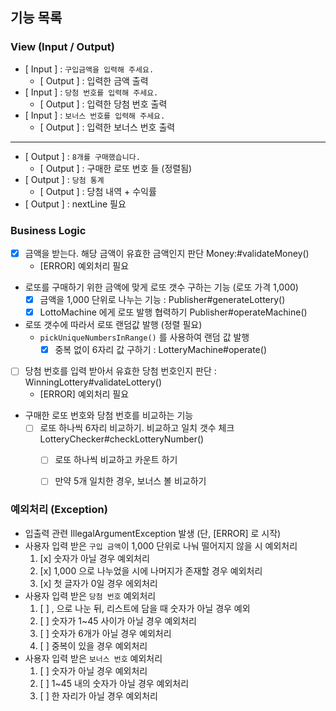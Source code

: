 ## 기능 목록

### View (Input / Output)

- [ Input ] : `구입금액을 입력해 주세요.`
  - [ Output ] : 입력한 금액 출력
- [ Input ] : `당첨 번호를 입력해 주세요.`
  - [ Output ] : 입력한 당첨 번호 출력
- [ Input ] : `보너스 번호를 입력해 주세요.`
  - [ Output ] : 입력한 보너스 번호 출력
---
- [ Output ] : `8개를 구매했습니다.`
  - [ Output ] : 구매한 로또 번호 들 (정렬됨)
- [ Output ] : `당첨 통계`
  - [ Output ] : 당첨 내역 + 수익률
- [ Output ] : nextLine 필요

### Business Logic
- [x] 금액을 받는다. 해당 금액이 유효한 금액인지 판단 Money:#validateMoney()
  - [ERROR] 예외처리 필요
- 로또를 구매하기 위한 금액에 맞게 로또 갯수 구하는 기능 (로또 가격 1,000)
  - [x] 금액을 1,000 단위로 나누는 기능 : Publisher#generateLottery()
  - [x] LottoMachine 에게 로또 발행 협력하기 Publisher#operateMachine()
- 로또 갯수에 따라서 로또 랜덤값 발행 (정렬 필요)
  - `pickUniqueNumbersInRange()` 를 사용하여 랜덤 값 발행
    - [x] 중복 없이 6자리 값 구하기 : LotteryMachine#operate()
- [ ] 당첨 번호를 입력 받아서 유효한 당첨 번호인지 판단 : WinningLottery#validateLottery()
  - [ERROR] 예외처리 필요
- 구매한 로또 번호와 당첨 번호를 비교하는 기능
  - [ ] 로또 하나씩 6자리 비교하기. 비교하고 일치 갯수 체크 LotteryChecker#checkLotteryNumber()
    - [ ] 로또 하나씩 비교하고 카운트 하기
    - [ ] 만약 5개 일치한 경우, 보너스 볼 비교하기


### 예외처리 (Exception)
- 입출력 관련 IllegalArgumentException 발생 (단, [ERROR] 로 시작)
- 사용자 입력 받은 `구입 금액`이 1,000 단위로 나눠 떨어지지 않을 시 예외처리
  1. [x] 숫자가 아닐 경우 예외처리
  2. [x] 1,000 으로 나누었을 시에 나머지가 존재할 경우 예외처리
  3. [x] 첫 글자가 0일 경우 에외처리
- 사용자 입력 받은 `당첨 번호` 예외처리
  1. [ ] , 으로 나눈 뒤, 리스트에 담을 때 숫자가 아닐 경우 예외
  2. [ ] 숫자가 1~45 사이가 아닐 경우 예외처리
  3. [ ] 숫자가 6개가 아닐 경우 예외처리
  4. [ ] 중복이 있을 경우 예외처리
- 사용자 입력 받은 `보너스 번호` 예외처리
  1. [ ] 숫자가 아닐 경우 예외처리
  2. [ ] 1~45 내의 숫자가 아닐 경우 예외처리
  3. [ ] 한 자리가 아닐 경우 예외처리
